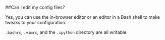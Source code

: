 
<!--
.. title: Config files
.. slug: ConfigFiles
.. date: 2015-05-13 14:35:28 UTC+01:00
.. tags:
.. category:
.. link:
.. description:
.. type: text
-->





##Can I edit my config files?


Yes, you can use the in-browser editor or an editor in a Bash shell to make tweaks to your configuration. 

`.bashrc`, `.vimrc`, and the `.ipython` directory are all writable. 
